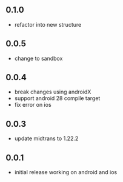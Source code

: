 ## 0.1.0
* refactor into new structure

## 0.0.5

* change to sandbox

## 0.0.4

* break changes using androidX
* support android 28 compile target
* fix error on ios

## 0.0.3

* update midtrans to 1.22.2

## 0.0.1

* initial release working on android and ios
